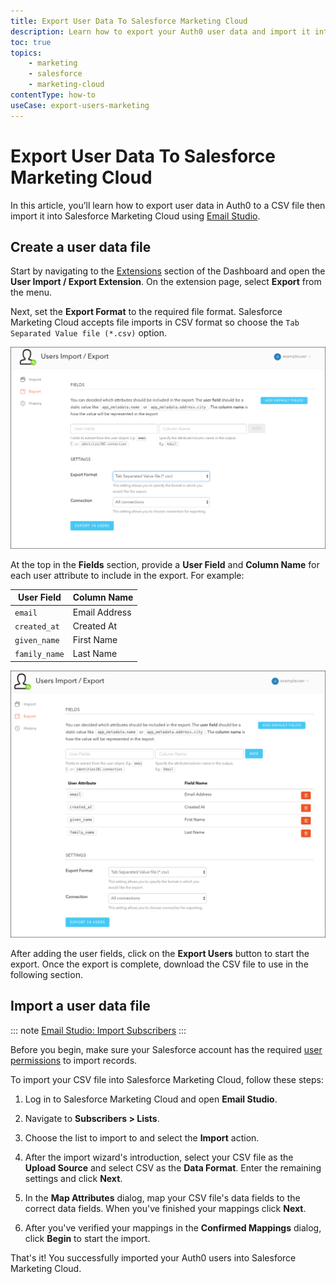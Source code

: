 ```yaml
---
title: Export User Data To Salesforce Marketing Cloud
description: Learn how to export your Auth0 user data and import it into Salesforce Marketing Cloud.
toc: true
topics:
    - marketing
    - salesforce
    - marketing-cloud
contentType: how-to
useCase: export-users-marketing
---
```


# Export User Data To Salesforce Marketing Cloud

In this article, you’ll learn how to export user data in Auth0 to a CSV file then import it into Salesforce Marketing Cloud using [Email Studio](https://help.salesforce.com/articleView?id=mc_es_get_started_with_email_studio.htm&type=5).

## Create a user data file

Start by navigating to the [Extensions](${manage_url}/#/extensions) section of the Dashboard and open the **User Import / Export Extension**. On the extension page, select **Export** from the menu.

Next, set the **Export Format** to the required file format. Salesforce Marketing Cloud accepts file imports in CSV format so choose the `Tab Separated Value file (*.csv)` option.

![User Import/Export Extension Format](/media/articles/integrations/marketing/import-export-set-format.png)

At the top in the **Fields** section, provide a **User Field** and **Column Name** for each user attribute to include in the export. For example:

User Field | Column Name
-----------|------------
`email` | Email Address
`created_at` | Created At
`given_name` | First Name
`family_name` | Last Name

![User Import/Export Extension Fields](/media/articles/integrations/marketing/import-export-fields.png)

After adding the user fields, click on the **Export Users** button to start the export. Once the export is complete, download the CSV file to use in the following section.

## Import a user data file

::: note
[Email Studio: Import Subscribers](https://help.marketingcloud.com/en/documentation/exacttarget/subscribers/subscribers_for_interactive_marketing_hub/imports/importing_subscribers/)
:::

Before you begin, make sure your Salesforce account has the required [user permissions](https://help.salesforce.com/articleView?id=faq_import_general_permissions.htm) to import records.

To import your CSV file into Salesforce Marketing Cloud, follow these steps:

1. Log in to Salesforce Marketing Cloud and open **Email Studio**.

2. Navigate to **Subscribers > Lists**.

3. Choose the list to import to and select the **Import** action.

4. After the import wizard's introduction, select your CSV file as the **Upload Source** and select CSV as the **Data Format**. Enter the remaining settings and click **Next**.

5. In the **Map Attributes** dialog, map your CSV file's data fields to the correct data fields. When you've finished your mappings click **Next**.

6. After you've verified your mappings in the **Confirmed Mappings** dialog, click **Begin** to start the import.

That's it! You successfully imported your Auth0 users into Salesforce Marketing Cloud.

